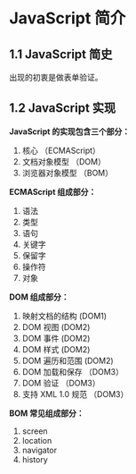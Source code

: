 # JavaScript 简介

## 1.1 JavaScript 简史

出现的初衷是做表单验证。

## 1.2 JavaScript 实现

**JavaScript 的实现包含三个部分：**

1. 核心 （ECMAScript）
2. 文档对象模型 （DOM）
3. 浏览器对象模型 （BOM）

**ECMAScript 组成部分：**

1. 语法
2. 类型
3. 语句
4. 关键字
5. 保留字
6. 操作符
7. 对象

**DOM 组成部分：**

1. 映射文档的结构 (DOM1)
2. DOM 视图 (DOM2)
3. DOM 事件 (DOM2)
4. DOM 样式 (DOM2)
5. DOM 遍历和范围 (DOM2)
6. DOM 加载和保存 （DOM3）
7. DOM 验证 （DOM3）
8. 支持 XML 1.0 规范 （DOM3）

**BOM 常见组成部分：**

1. screen
2. location
3. navigator
4. history
